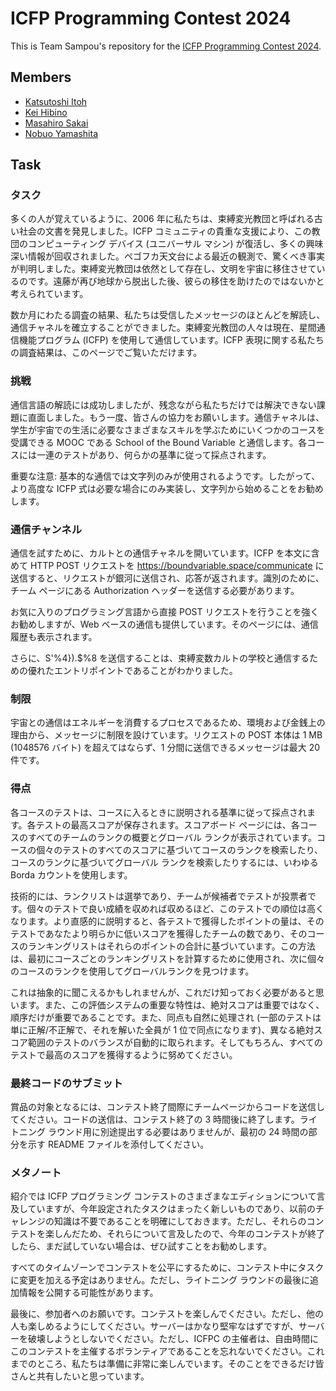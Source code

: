 # ICFP Programming Contest 2024

This is Team Sampou's repository for the [ICFP Programming Contest 2024](https://icfpcontest2024.github.io/).

## Members

* [Katsutoshi Itoh](https://github.com/cutsea110)
* [Kei Hibino](https://github.com/khibino)
* [Masahiro Sakai](https://github.com/msakai)
* [Nobuo Yamashita](https://github.com/nobsun)

## Task 

### タスク

多くの人が覚えているように、2006 年に私たちは、束縛変光教団と呼ばれる古い社会の文書を発見しました。ICFP コミュニティの貴重な支援により、この教団のコンピューティング デバイス (ユニバーサル マシン) が復活し、多くの興味深い情報が回収されました。ペゴフカ天文台による最近の観測で、驚くべき事実が判明しました。束縛変光教団は依然として存在し、文明を宇宙に移住させているのです。遠藤が再び地球から脱出した後、彼らの移住を助けたのではないかと考えられています。

数か月にわたる調査の結果、私たちは受信したメッセージのほとんどを解読し、通信チャネルを確立することができました。束縛変光教団の人々は現在、星間通信機能プログラム (ICFP) を使用して通信しています。ICFP 表現に関する私たちの調査結果は、このページでご覧いただけます。

### 挑戦

通信言語の解読には成功しましたが、残念ながら私たちだけでは解決できない課題に直面しました。もう一度、皆さんの協力をお願いします。通信チャネルは、学生が宇宙での生活に必要なさまざまなスキルを学ぶためにいくつかのコースを受講できる MOOC である School of the Bound Variable と通信します。各コースには一連のテストがあり、何らかの基準に従って採点されます。

重要な注意: 基本的な通信では文字列のみが使用されるようです。したがって、より高度な ICFP 式は必要な場合にのみ実装し、文字列から始めることをお勧めします。

### 通信チャンネル

通信を試すために、カルトとの通信チャネルを開いています。ICFP を本文に含めて HTTP POST リクエストを https://boundvariable.space/communicate に送信すると、リクエストが銀河に送信され、応答が返されます。識別のために、チーム ページにある Authorization ヘッダーを送信する必要があります。

お気に入りのプログラミング言語から直接 POST リクエストを行うことを強くお勧めしますが、Web ベースの通信も提供しています。そのページには、通信履歴も表示されます。

さらに、S'%4}).$%8 を送信することは、束縛変数カルトの学校と通信するための優れたエントリポイントであることがわかりました。

### 制限

宇宙との通信はエネルギーを消費するプロセスであるため、環境および金銭上の理由から、メッセージに制限を設けています。リクエストの POST 本体は 1 MB (1048576 バイト) を超えてはならず、1 分間に送信できるメッセージは最大 20 件です。

### 得点

各コースのテストは、コースに入るときに説明される基準に従って採点されます。各テストの最高スコアが保存されます。スコアボード ページには、各コースのすべてのチームのランクの概要とグローバル ランクが表示されています。コースの個々のテストのすべてのスコアに基づいてコースのランクを検索したり、コースのランクに基づいてグローバル ランクを検索したりするには、いわゆる Borda カウントを使用します。

技術的には、ランクリストは選挙であり、チームが候補者でテストが投票者です。個々のテストで良い成績を収めれば収めるほど、このテストでの順位は高くなります。より直感的に説明すると、各テストで獲得したポイントの量は、そのテストであなたより明らかに低いスコアを獲得したチームの数であり、そのコースのランキングリストはそれらのポイントの合計に基づいています。この方法は、最初にコースごとのランキングリストを計算するために使用され、次に個々のコースのランクを使用してグローバルランクを見つけます。

これは抽象的に聞こえるかもしれませんが、これだけ知っておく必要があると思います。また、この評価システムの重要な特性は、絶対スコアは重要ではなく、順序だけが重要であることです。また、同点も自然に処理され (一部のテストは単に正解/不正解で、それを解いた全員が 1 位で同点になります)、異なる絶対スコア範囲のテストのバランスが自動的に取られます。そしてもちろん、すべてのテストで最高のスコアを獲得するように努めてください。

### 最終コードのサブミット

賞品の対象となるには、コンテスト終了間際にチームページからコードを送信してください。コードの送信は、コンテスト終了の 3 時間後に終了します。ライトニング ラウンド用に別途提出する必要はありませんが、最初の 24 時間の部分を示す README ファイルを添付してください。

### メタノート

紹介では ICFP プログラミング コンテストのさまざまなエディションについて言及していますが、今年設定されたタスクはまったく新しいものであり、以前のチャレンジの知識は不要であることを明確にしておきます。ただし、それらのコンテストを楽しんだため、それらについて言及したので、今年のコンテストが終了したら、まだ試していない場合は、ぜひ試すことをお勧めします。

すべてのタイムゾーンでコンテストを公平にするために、コンテスト中にタスクに変更を加える予定はありません。ただし、ライトニング ラウンドの最後に追加情報を公開する可能性があります。

最後に、参加者へのお願いです。コンテストを楽しんでください。ただし、他の人も楽しめるようにしてください。サーバーはかなり堅牢なはずですが、サーバーを破壊しようとしないでください。ただし、ICFPC の主催者は、自由時間にこのコンテストを主催するボランティアであることを忘れないでください。これまでのところ、私たちは準備に非常に楽しんでいます。そのことをできるだけ皆さんと共有したいと思っています。

